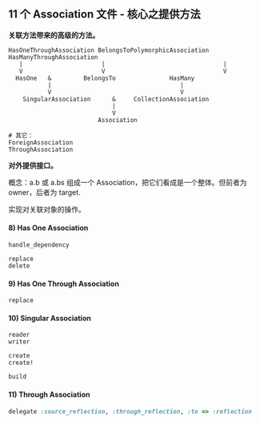 ## 11 个 Association 文件 - 核心之提供方法

**关联方法带来的高级的方法。**

```
HasOneThroughAssociation BelongsToPolymorphicAssociation  HasManyThroughAssociation
   |                      |                                 |
   V                      V                                 V
  HasOne   &         BelongsTo               HasMany
           |                                    |
           V                                    V
    SingularAssociation      &     CollectionAssociation
                             |
                             V   
                         Association

# 其它：
ForeignAssociation
ThroughAssociation
```

**对外提供接口。**

概念：a.b 或 a.bs 组成一个 Association，把它们看成是一个整体。但前者为 owner，后者为 target.

实现对关联对象的操作。









#### 8) Has One Association

```
handle_dependency

replace
delete
```

#### 9) Has One Through Association

```
replace
```

#### 10) Singular Association

```
reader
writer

create
create!

build
```

#### 11) Through Association

```ruby
delegate :source_reflection, :through_reflection, :to => :reflection
```
